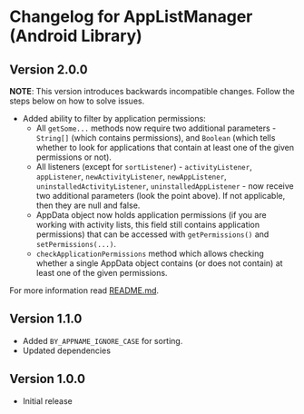 # Changelog for AppListManager (Android Library)

## Version 2.0.0
**NOTE**: This version introduces backwards incompatible changes. Follow the steps below on how to solve issues.

- Added ability to filter by application permissions:
    - All `getSome...` methods now require two additional parameters - `String[]` (which contains permissions), and `Boolean` (which tells whether to look for applications that contain at least one of the given permissions or not).
    - All listeners (except for `sortListener`) - `activityListener`, `appListener`, `newActivityListener`, `newAppListener`, `uninstalledActivityListener`, `uninstalledAppListener` - now receive two additional parameters (look the point above). If not applicable, then they are null and false.
    - AppData object now holds application permissions (if you are working with activity lists, this field still contains application permissions) that can be accessed with `getPermissions()` and `setPermissions(...)`.
    - `checkApplicationPermissions` method which allows checking whether a single AppData object contains (or does not contain) at least one of the given permissions.

For more information read [README.md](https://github.com/LayoutXML/AppListManager/blob/master/README.md).

## Version 1.1.0
- Added `BY_APPNAME_IGNORE_CASE` for sorting.
- Updated dependencies

## Version 1.0.0
- Initial release

